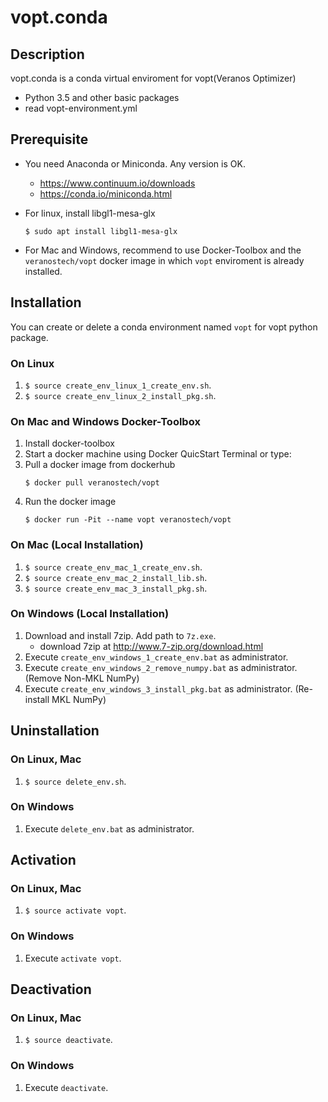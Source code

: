 # vopt.conda

## Description

vopt.conda is a conda virtual enviroment for vopt(Veranos Optimizer)

* Python 3.5 and other basic packages
* read vopt-environment.yml


## Prerequisite

* You need Anaconda or Miniconda. Any version is OK.
    * https://www.continuum.io/downloads
    * https://conda.io/miniconda.html

* For linux, install libgl1-mesa-glx
   ```
   $ sudo apt install libgl1-mesa-glx
   ```

* For Mac and Windows, recommend to use Docker-Toolbox 
  and the `veranostech/vopt` docker image in which `vopt` enviroment is already installed.



## Installation

You can create or delete a conda environment named `vopt` for vopt python package.

### On Linux

1. `$ source create_env_linux_1_create_env.sh`.
1. `$ source create_env_linux_2_install_pkg.sh`.

### On Mac and Windows Docker-Toolbox

1. Install docker-toolbox
1. Start a docker machine using Docker QuicStart Terminal or type:
1. Pull a docker image from dockerhub
   ```
   $ docker pull veranostech/vopt
   ``` 
1. Run the docker image
   ``` 
   $ docker run -Pit --name vopt veranostech/vopt
   ```    

### On Mac (Local Installation)

1. `$ source create_env_mac_1_create_env.sh`.
1. `$ source create_env_mac_2_install_lib.sh`.
1. `$ source create_env_mac_3_install_pkg.sh`.

### On Windows (Local Installation)

1. Download and install 7zip. Add path to ``7z.exe``.
    * download 7zip at http://www.7-zip.org/download.html
1. Execute `create_env_windows_1_create_env.bat` as administrator.
1. Execute `create_env_windows_2_remove_numpy.bat` as administrator. (Remove Non-MKL NumPy)
1. Execute `create_env_windows_3_install_pkg.bat` as administrator. (Re-install MKL NumPy)


## Uninstallation

### On Linux, Mac

1. `$ source delete_env.sh`.

### On Windows

1. Execute `delete_env.bat` as administrator.


## Activation

### On Linux, Mac

1. `$ source activate vopt`.

### On Windows

1. Execute `activate vopt`.


## Deactivation

### On Linux, Mac

1. `$ source deactivate`.

### On Windows

1. Execute `deactivate`.

